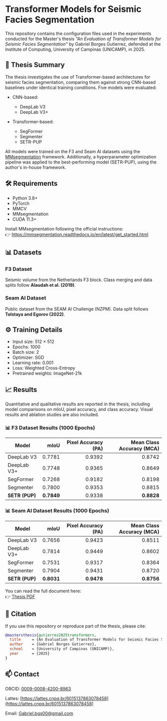 # Transformer Models for Seismic Facies Segmentation

This repository contains the configuration files used in the experiments conducted for the Master's thesis _"An Evaluation of Transformer Models for Seismic Facies Segmentation"_ by Gabriel Borges Gutierrez, defended at the Institute of Computing, University of Campinas (UNICAMP), in 2025.

## 📄 Thesis Summary

The thesis investigates the use of Transformer-based architectures for seismic facies segmentation, comparing them against strong CNN-based baselines under identical training conditions. Five models were evaluated:

- CNN-based:
  - DeepLab V3
  - DeepLab V3+

- Transformer-based:
  - SegFormer
  - Segmenter
  - SETR-PUP

All models were trained on the F3 and Seam AI datasets using the [MMsegmentation](https://github.com/open-mmlab/mmsegmentation) framework. Additionally, a hyperparameter optimization pipeline was applied to the best-performing model (SETR-PUP), using the author's in-house framework.


## 🛠️ Requirements

- Python 3.8+
- PyTorch
- MMCV
- MMsegmentation
- CUDA 11.3+

Install MMsegmentation following the official instructions:  
👉 https://mmsegmentation.readthedocs.io/en/latest/get_started.html

## 📊 Datasets

### F3 Dataset
Seismic volume from the Netherlands F3 block. Class merging and data splits follow **Alaudah et al. (2019)**.

### Seam AI Dataset
Public dataset from the SEAM AI Challenge (NZPM). Data split follows **Tolstaya and Egorov (2022)**.

## ⚙️ Training Details

- Input size: 512 × 512
- Epochs: 1000
- Batch size: 2
- Optimizer: SGD
- Learning rate: 0.001
- Loss: Weighted Cross-Entropy
- Pretrained weights: ImageNet-21k

## 📈 Results

Quantitative and qualitative results are reported in the thesis, including model comparisons on mIoU, pixel accuracy, and class accuracy. Visual results and ablation studies are also included.

### 📊 F3 Dataset Results (1000 Epochs)

| **Model**       | **mIoU** | **Pixel Accuracy (PA)** | **Mean Class Accuracy (MCA)** |
|------------------|--------:|-------------------------:|-------------------------------:|
| DeepLab V3       | 0.7781  | 0.9392                   | 0.8742                         |
| DeepLab V3+      | 0.7748  | 0.9365                   | 0.8649                         |
| SegFormer        | 0.7268  | 0.9182                   | 0.8198                         |
| Segmenter        | 0.7800  | 0.9353                   | 0.8815                         |
| **SETR (PUP)**   | **0.7849**  | 0.9338                   | **0.8828**                     |

### 📊 Seam AI Dataset Results (1000 Epochs)

| **Model**       | **mIoU** | **Pixel Accuracy (PA)** | **Mean Class Accuracy (MCA)** |
|------------------|--------:|-------------------------:|-------------------------------:|
| DeepLab V3       | 0.7656  | 0.9423                   | 0.8511                         |
| DeepLab V3+      | 0.7814  | 0.9449                   | 0.8602                         |
| SegFormer        | 0.7531  | 0.9317                   | 0.8364                         |
| Segmenter        | 0.7904  | 0.9431                   | 0.8720                         |
| **SETR (PUP)**   | **0.8031**  | **0.9478**               | **0.8756**                     |


You can read the full document here:  
👉 [Thesis PDF](https://gabrielbg.com.br/Evaluation-of-Transformers)

## 📜 Citation

If you use this repository or reproduce part of the thesis, please cite:

```bibtex
@mastersthesis{gutierrez2025transformers,
  title     = {An Evaluation of Transformer Models for Seismic Facies Segmentation},
  author    = {Gabriel Borges Gutierrez},
  school    = {University of Campinas (UNICAMP)},
  year      = {2025}
}
```
## 📫 Contact

ORCID: [0009-0008-4200-8963](https://orcid.org/0009-0008-4200-8963)

Lattes: [https://lattes.cnpq.br/6015137863078458](https://lattes.cnpq.br/6015137863078458)

Email: [Gabriel.bgs00@gmail.com](mailto:gabriel.bgs00@gmial.com)
